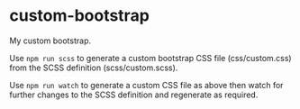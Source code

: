 # custom-bootstrap

My custom bootstrap.

Use `npm run scss` to generate a custom bootstrap CSS file (css/custom.css) from the SCSS definition (scss/custom.scss).

Use `npm run watch` to generate a custom CSS file as above then watch for further changes to the SCSS definition and regenerate as required.

